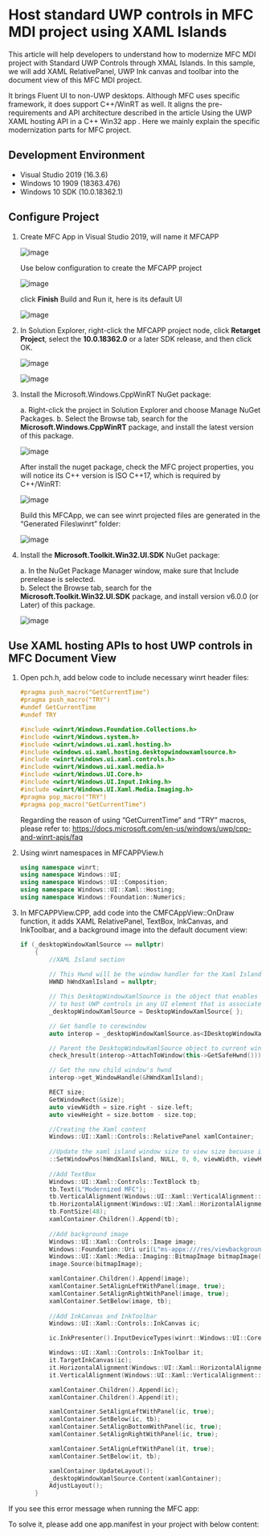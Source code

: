 
# Host standard UWP controls in MFC MDI project using XAML Islands

This article will help developers to understand how to modernize MFC MDI project with Standard UWP Controls through XMAL Islands. In this sample, we will add XAML RelativePanel, UWP Ink canvas and toolbar into the document view of this MFC MDI project.  

It brings Fluent UI to non-UWP desktops.
Although MFC uses specific framework, it does support C++/WinRT as well. It aligns the pre-requirements and API architecture described in the article Using the UWP XAML hosting API in a C++ Win32 app . Here we mainly explain the specific modernization parts for MFC project.

## Development Environment

* Visual Studio 2019 (16.3.6)  
* Windows 10 1909 (18363.476)  
* Windows 10 SDK (10.0.18362.1) 

## Configure Project

1. Create MFC App in Visual Studio 2019, will name it MFCAPP

   ![image](images/MFC/0.png)  

    Use below configuration to create the MFCAPP project
    
    ![image](images/MFC/1.png)  

    click **Finish** Build and Run it, here is its default UI

    ![image](images/MFC/2.png) 

    
  
2. In Solution Explorer, right-click the MFCAPP project node,    click **Retarget Project**, select the **10.0.18362.0** or    a later SDK release, and then click OK.
 
   ![image](images/MFC/3.png) 

   ![image](images/MFC/4.png) 
 
3.	Install the Microsoft.Windows.CppWinRT NuGet package:

    a.	Right-click the project in Solution Explorer and choose Manage NuGet Packages.
    b.	Select the Browse tab, search for the **Microsoft.Windows.CppWinRT** package, and install the latest version of this package.  

    ![image](images/MFC/5.png)  


    After install the nuget package, check the MFC project properties, you will notice its C++ version is ISO C++17, which is required by C++/WinRT:

    ![image](images/MFC/6.png)
 
    Build this MFCApp, we can see winrt projected files are generated in the “Generated Files\winrt” folder:

    ![image](images/MFC/7.png)
 

4.	Install the **Microsoft.Toolkit.Win32.UI.SDK** NuGet          package:

    a.	In the NuGet Package Manager window, make sure that Include prerelease is selected.  
    b.	Select the Browse tab, search for the **Microsoft.Toolkit.Win32.UI.SDK** package, and install version v6.0.0 (or Later) of this package.

    ![image](images/MFC/8.png)

## Use XAML hosting APIs to host  UWP controls in MFC Document View

1.  Open pch.h, add below code to include necessary winrt header files:

    ```C++
    #pragma push_macro("GetCurrentTime")
    #pragma push_macro("TRY")
    #undef GetCurrentTime
    #undef TRY

    #include <winrt/Windows.Foundation.Collections.h>
    #include <winrt/Windows.system.h>
    #include <winrt/windows.ui.xaml.hosting.h>
    #include <windows.ui.xaml.hosting.desktopwindowxamlsource.h>
    #include <winrt/windows.ui.xaml.controls.h>
    #include <winrt/Windows.ui.xaml.media.h>
    #include <winrt/Windows.UI.Core.h>
    #include <winrt/Windows.UI.Input.Inking.h>
    #include <winrt/Windows.UI.Xaml.Media.Imaging.h>
    #pragma pop_macro("TRY")
    #pragma pop_macro("GetCurrentTime")
    ```
    Regarding the reason of using “GetCurrentTime” and “TRY” macros, please refer to:
    https://docs.microsoft.com/en-us/windows/uwp/cpp-and-winrt-apis/faq

2.	Using winrt namespaces in MFCAPPView.h

    ```C++
    using namespace winrt;
    using namespace Windows::UI;
    using namespace Windows::UI::Composition;
    using namespace Windows::UI::Xaml::Hosting;
    using namespace Windows::Foundation::Numerics;
    ```

3.  In MFCAPPView.CPP, add code into the CMFCAppView::OnDraw function, it adds XAML RelativePanel, TextBox, InkCanvas, and InkToolbar, and a background image into the default document view:

    ```C++
    if (_desktopWindowXamlSource == nullptr)
        {
            //XAML Island section
            
            // This Hwnd will be the window handler for the Xaml Island: A child window that contains Xaml.  
            HWND hWndXamlIsland = nullptr;

            // This DesktopWindowXamlSource is the object that enables a non-UWP desktop application 
            // to host UWP controls in any UI element that is associated with a window handle (HWND).
            _desktopWindowXamlSource = DesktopWindowXamlSource{ };

            // Get handle to corewindow
            auto interop = _desktopWindowXamlSource.as<IDesktopWindowXamlSourceNative>();

            // Parent the DesktopWindowXamlSource object to current window
            check_hresult(interop->AttachToWindow(this->GetSafeHwnd()));

            // Get the new child window's hwnd 
            interop->get_WindowHandle(&hWndXamlIsland);

            RECT size;
            GetWindowRect(&size);
            auto viewWidth = size.right - size.left;
            auto viewHeight = size.bottom - size.top;

            //Creating the Xaml content
            Windows::UI::Xaml::Controls::RelativePanel xamlContainer;
            
            //Update the xaml island window size to view size becuase initially is 0,0
            ::SetWindowPos(hWndXamlIsland, NULL, 0, 0, viewWidth, viewHeight, SWP_SHOWWINDOW);
            
            //Add TextBox
            Windows::UI::Xaml::Controls::TextBlock tb;
            tb.Text(L"Modernized MFC");
            tb.VerticalAlignment(Windows::UI::Xaml::VerticalAlignment::Center);
            tb.HorizontalAlignment(Windows::UI::Xaml::HorizontalAlignment::Center);
            tb.FontSize(48);
            xamlContainer.Children().Append(tb);
            
            //Add background image
            Windows::UI::Xaml::Controls::Image image;
            Windows::Foundation::Uri uri(L"ms-appx:///res/viewbackground.png");
            Windows::UI::Xaml::Media::Imaging::BitmapImage bitmapImage(uri);
            image.Source(bitmapImage);

            xamlContainer.Children().Append(image);
            xamlContainer.SetAlignLeftWithPanel(image, true);
            xamlContainer.SetAlignRightWithPanel(image, true);
            xamlContainer.SetBelow(image, tb);
            
            //Add InkCanvas and InkToolbar
            Windows::UI::Xaml::Controls::InkCanvas ic;

            ic.InkPresenter().InputDeviceTypes(winrt::Windows::UI::Core::CoreInputDeviceTypes::Touch | winrt::Windows::UI::Core::CoreInputDeviceTypes::Mouse);

            Windows::UI::Xaml::Controls::InkToolbar it;
            it.TargetInkCanvas(ic);
            it.HorizontalAlignment(Windows::UI::Xaml::HorizontalAlignment::Left);
            it.VerticalAlignment(Windows::UI::Xaml::VerticalAlignment::Top);

            xamlContainer.Children().Append(ic);
            xamlContainer.Children().Append(it);

            xamlContainer.SetAlignLeftWithPanel(ic, true);
            xamlContainer.SetBelow(ic, tb);
            xamlContainer.SetAlignBottomWithPanel(ic, true);
            xamlContainer.SetAlignRightWithPanel(ic, true);

            xamlContainer.SetAlignLeftWithPanel(it, true);
            xamlContainer.SetBelow(it, tb);

            xamlContainer.UpdateLayout();
            _desktopWindowXamlSource.Content(xamlContainer);
            AdjustLayout();
        }
    ```

If  you see this error message when running the MFC app:
 
To solve it, please add one app.manifest in your project with below content:

<?xml version="1.0" encoding="UTF-8"?>
<assembly xmlns="urn:schemas-microsoft-com:asm.v1" manifestVersion="1.0">
  <compatibility xmlns="urn:schemas-microsoft-com:compatibility.v1">
    <application>
      <!-- Windows 10 -->
      <maxversiontested Id="10.0.18362.0"/>
      <supportedOS Id="{8e0f7a12-bfb3-4fe8-b9a5-48fd50a15a9a}" />
    </application>
  </compatibility>
</assembly>

 

 

 

